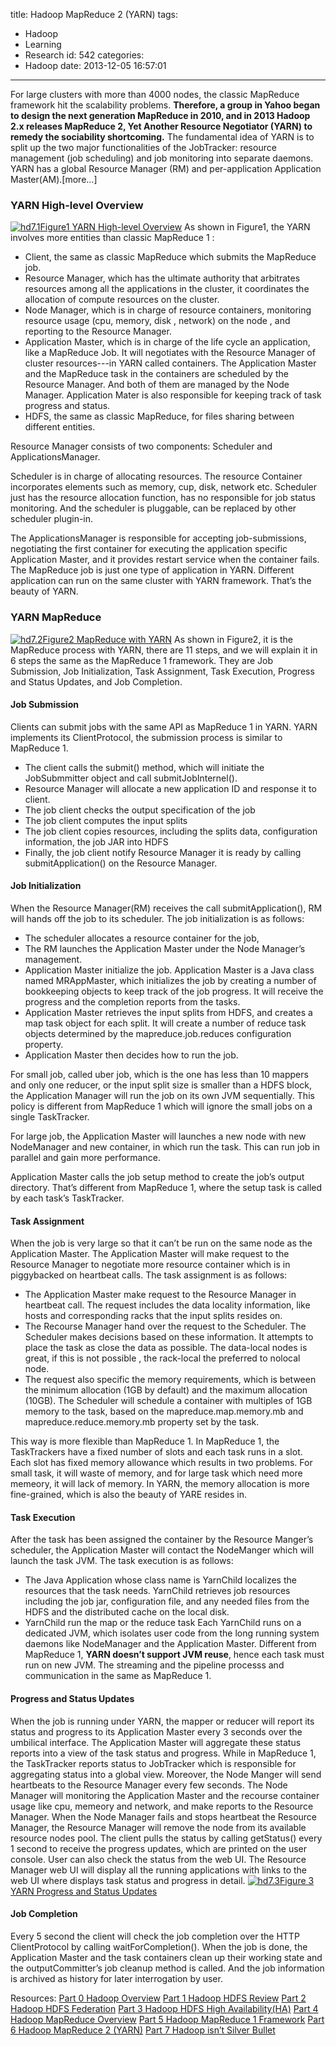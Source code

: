 title: Hadoop MapReduce 2 (YARN)
tags:
  - Hadoop
  - Learning
  - Research
id: 542
categories:
  - Hadoop
date: 2013-12-05 16:57:01
---

For large clusters with more than 4000 nodes, the classic MapReduce framework hit the scalability problems.
**Therefore, a group in Yahoo began to design the next generation MapReduce in 2010, and in 2013 Hadoop 2.x releases MapReduce 2, Yet Another Resource Negotiator (YARN) to remedy the sociability shortcoming.**
The fundamental idea of YARN is to split up the two major functionalities of the JobTracker: resource management (job scheduling) and job monitoring into separate daemons. YARN has a global Resource Manager (RM) and per-application Application Master(AM).[more...]

### YARN High-level Overview

[![hd7.1](http://cyanny/myblog/wp-content/uploads/2013/11/hd7.1.png)Figure1 YARN High-level Overview](http://cyanny/myblog/wp-content/uploads/2013/11/hd7.1.png)
As shown in Figure1, the YARN involves more entities than classic MapReduce 1 :
- Client, the same as classic MapReduce which submits the MapReduce job.
- Resource Manager, which has the ultimate authority that arbitrates resources among all the applications in the cluster, it coordinates the allocation of compute resources on the cluster.
- Node Manager, which is in charge of resource containers, monitoring resource usage (cpu, memory, disk , network) on the node , and reporting to the Resource Manager.
- Application Master, which is in charge of the life cycle an application, like a MapReduce Job. It will negotiates with the Resource Manager of cluster resources---in YARN called containers. The Application Master and the MapReduce task in the containers are scheduled by the Resource Manager. And both of them are managed by the Node Manager. Application Mater is also responsible for keeping track of task progress and status. 
- HDFS, the same as classic MapReduce, for files sharing between different entities.

Resource Manager consists of two components: Scheduler and ApplicationsManager.

Scheduler is in charge of allocating resources. The resource Container incorporates elements such as memory, cup, disk, network etc. Scheduler just has the resource allocation function, has no responsible for job status monitoring. And the scheduler is pluggable, can be replaced by other scheduler plugin-in.

The ApplicationsManager is responsible for accepting job-submissions, negotiating the first container for executing the application specific Application Master, and it provides restart service when the container fails. 
The MapReduce job is just one type of application in YARN. Different application can run on the same cluster with YARN framework. That’s the beauty of YARN.

### YARN MapReduce

[![hd7.2](http://cyanny/myblog/wp-content/uploads/2013/11/hd7.2.png)Figure2 MapReduce with YARN](http://cyanny/myblog/wp-content/uploads/2013/11/hd7.2.png)
As shown in Figure2, it is the MapReduce process with YARN, there are 11 steps, and we will explain it in 6 steps the same as the MapReduce 1 framework. They are Job Submission, Job Initialization, Task Assignment, Task Execution, Progress and Status Updates, and Job Completion.

#### Job Submission

Clients can submit jobs with the same API as MapReduce 1 in YARN. YARN implements its ClientProtocol, the submission process is similar to MapReduce 1.
-  The client calls the submit() method, which will initiate the JobSubmmitter object and call submitJobInternel().
-  Resource Manager will allocate a new application ID and response it to client.
-  The job client checks the output specification of the job
-  The job client computes the input splits
-  The job client copies resources, including the splits data, configuration information, the job JAR into HDFS
-  Finally, the job client notify Resource Manager it is ready by calling submitApplication() on the Resource Manager.

#### Job Initialization

 When the Resource Manager(RM) receives the call submitApplication(), RM will hands off the job to its scheduler. The job initialization is as follows:
-  The scheduler allocates a resource container for the job, 
-  The RM launches the Application Master under the Node Manager’s management. 
-  Application Master initialize the job. Application Master is a Java class named MRAppMaster, which initializes the job by creating a number of bookkeeping objects to keep track of the job progress. It will receive the progress and the completion reports from the tasks. 
-  Application Master retrieves the input splits from HDFS, and creates a map task object for each split. It will create a number of reduce task objects determined by the mapreduce.job.reduces configuration property.
-  Application Master then decides how to run the job. 

For small job, called uber job, which is the one has less than 10 mappers and only one reducer, or the input split size is smaller than a HDFS block, the Application Manager will run the job on its own JVM sequentially. This policy is different from MapReduce 1 which will ignore the small jobs on a single TaskTracker.

For large job, the Application Master will launches a new node with new NodeManager and new container, in which run the task. This can run job in parallel and gain more performance. 

Application Master calls the job setup method to create the job’s output directory. That’s different from MapReduce 1, where the setup task is called by each task’s TaskTracker.

#### Task Assignment

When the job is very large so that it can’t be run on the same node as the Application Master. The Application Master will make request to the Resource Manager to negotiate more resource container which is in piggybacked on heartbeat calls. The task assignment is as follows:
-  The Application Master make request to the Resource Manager in heartbeat call. The request includes the data locality information, like hosts and corresponding racks that the input splits resides on. 
-  The Recourse Manager hand over the request to the Scheduler. The Scheduler makes decisions based on these information. It attempts to place the task as close the data as possible. The data-local nodes is great, if this is not possible , the rack-local the preferred to nolocal node.
-  The request also specific the memory requirements, which is between the minimum allocation (1GB by default) and the maximum allocation (10GB). The Scheduler will schedule a container with multiples of 1GB memory to the task, based on the mapreduce.map.memory.mb and mapreduce.reduce.memory.mb property set by the task.

This way is more flexible than MapReduce 1\. In MapReduce 1, the TaskTrackers have a fixed number of slots and each task runs in a slot. Each slot has fixed memory allowance which results in two problems. For small task, it will waste of memory, and for large task which need more memeory, it will lack of memory.
In YARN, the memory allocation is more fine-grained, which is also the beauty of YARE resides in.

#### Task Execution

After the task has been assigned the container by the Resource Manger’s scheduler, the Application Master will contact the NodeManger which will launch the task JVM.
The task execution is as follows:
-  The Java Application whose class name is YarnChild localizes the resources that the task needs. YarnChild retrieves job resources including the job jar, configuration file, and any needed files from the HDFS and the distributed cache on the local disk.
-  YarnChild run the map or the reduce task
Each YarnChild runs on a dedicated JVM, which isolates user code from the long running system daemons like NodeManager and the Application Master. Different from MapReduce 1, **YARN doesn’t support JVM reuse**, hence each task must run on new JVM.
The streaming and the pipeline processs and communication in the same as MapReduce 1.

#### Progress and Status Updates

When the job is running under YARN, the mapper or reducer will report its status and progress to its Application Master every 3 seconds over the umbilical interface. The Application Master will aggregate these status reports into a view of the task status and progress. While in MapReduce 1, the TaskTracker reports status to JobTracker which is responsible for aggregating status into a global view.
Moreover, the Node Manger will send heartbeats to the Resource Manager every few seconds. The Node Manager will monitoring the Application Master and the recourse container usage like cpu, memeory and network, and make reports to the Resource Manager. When the Node Manager fails and stops heartbeat the Resource Manager, the Resource Manager will remove the node from its available resource nodes pool.
The client pulls the status by calling getStatus() every 1 second to receive the progress updates, which are printed on the user console. User can also check the status from the web UI. The Resource Manager web UI will display all the running applications with links to the web UI where displays task status and progress in detail.
[![hd7.3](http://cyanny/myblog/wp-content/uploads/2013/11/hd7.3.png)Figure 3  YARN Progress and Status Updates](http://cyanny/myblog/wp-content/uploads/2013/11/hd7.3.png)

#### Job Completion

Every 5 second the client will check the job completion over the HTTP ClientProtocol by calling waitForCompletion(). When the job is done, the Application Master and the task containers clean up their working state and the outputCommitter’s job cleanup method is called. And the job information is archived as history for later interrogation by user.

Resources:
[Part 0 Hadoop Overview](http://cyanny/myblog/2013/12/05/hadoop-overview/ "Hadoop Overview")
[Part 1 Hadoop HDFS Review](http://cyanny/myblog/2013/12/05/hadoop-hdfs-review/ "Hadoop HDFS Review")
[Part 2 Hadoop HDFS Federation](http://cyanny/myblog/2013/12/05/hadoop-hdfs-federation/ "Hadoop HDFS Federation")
[Part 3 Hadoop HDFS High Availability(HA)](http://cyanny/myblog/2013/12/05/hadoop-hdfs-high-availability/ "Hadoop HDFS High Availability(HA)")
[Part 4 Hadoop MapReduce Overview](http://cyanny/myblog/2013/12/05/hadoop-mapreduce-overview/ "Hadoop MapReduce Overview")
[Part 5 Hadoop MapReduce 1 Framework](http://cyanny/myblog/2013/12/05/hadoop-mapreduce-1-framework/ "Hadoop MapReduce 1 Framework")
[Part 6 Hadoop MapReduce 2 (YARN)](http://cyanny/myblog/2013/12/05/hadoop-mapreduce-2-yarn/ "Hadoop MapReduce 2 (YARN)")
[Part 7 Hadoop isn’t Silver Bullet](http://cyanny/myblog/2013/12/05/hadoop-isnt-silver-bullet/ "Hadoop isn’t Silver Bullet")